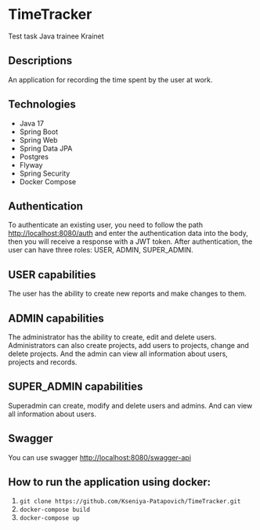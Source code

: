 # TimeTracker
Test task Java trainee Krainet

## Descriptions
An application for recording the time spent by the user at work.

## Technologies
- Java 17
- Spring Boot
- Spring Web
- Spring Data JPA
- Postgres
- Flyway
- Spring Security
- Docker Compose

## Authentication
To authenticate an existing user, you need to follow the path <http://localhost:8080/auth> and enter the authentication data into the body, then you will receive a response with a JWT token.
After authentication, the user can have three roles: USER, ADMIN, SUPER_ADMIN.

## USER capabilities
The user has the ability to create new reports and make changes to them.

## ADMIN capabilities
The administrator has the ability to create, edit and delete users. Administrators can also create projects, add users to projects, change and delete projects. And the admin can view all information about users, projects and records.

## SUPER_ADMIN capabilities
Superadmin can create, modify and delete users and admins. And can view all information about users.

## Swagger
You can use swagger <http://localhost:8080/swagger-api>

## How to run the application using docker:
1. ```git clone https://github.com/Kseniya-Patapovich/TimeTracker.git```
2. ```docker-compose build```
3. ```docker-compose up```

